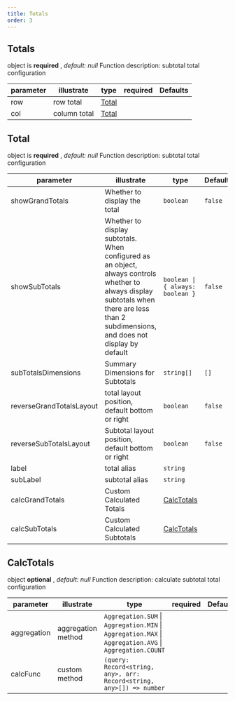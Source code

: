 ```yaml
---
title: Totals
order: 3
---
```


## Totals

object is **required** , *default: null* Function description: subtotal total configuration

| parameter | illustrate   | type                                       | required | Defaults |
| --------- | ------------ | ------------------------------------------ | -------- | -------- |
| row       | row total    | [Total](/en/api/general/s2-options#total) |          |          |
| col       | column total | [Total](/en/api/general/s2-options#total) |          |          |

## Total

object is **required** , *default: null* Function description: subtotal total configuration

| parameter           | illustrate                                                                                                                                                                                | type                             | Defaults | required |
| ------------------- | ----------------------------------------------------------------------------------------------------------------------------------------------------------------------------------------- | -------------------------------- | -------- | -------- |
| showGrandTotals     | Whether to display the total                                                                                                                                                              | `boolean`                        | `false`  |          |
| showSubTotals       | Whether to display subtotals. When configured as an object, always controls whether to always display subtotals when there are less than 2 subdimensions, and does not display by default | `boolean \| { always: boolean }` | `false`  |          |
| subTotalsDimensions | Summary Dimensions for Subtotals                                                                                                                                                          | `string[]`                       | `[]`     |          |
| reverseGrandTotalsLayout       | total layout position, default bottom or right                                                                                                                                            | `boolean`                        | `false`  |          |
| reverseSubTotalsLayout    | Subtotal layout position, default bottom or right                                                                                                                                         | `boolean`                        | `false`  |          |
| label               | total alias                                                                                                                                                                               | `string`                         |          |          |
| subLabel            | subtotal alias                                                                                                                                                                            | `string`                         |          |          |
| calcGrandTotals          | Custom Calculated Totals                                                                                                                                                                  | [CalcTotals](#calctotals)        |          |          |
| calcSubTotals       | Custom Calculated Subtotals                                                                                                                                                               | [CalcTotals](#calctotals)        |          |          |

## CalcTotals

object **optional** , *default: null* Function description: calculate subtotal total configuration

| parameter   | illustrate         | type                                                                                                    | required | Defaults |
| ----------- | ------------------ |---------------------------------------------------------------------------------------------------------| -------- | -------- |
| aggregation | aggregation method | `Aggregation.SUM` \| `Aggregation.MIN` \| `Aggregation.MAX` \| `Aggregation.AVG` \| `Aggregation.COUNT` |          |          |
| calcFunc    | custom method      | `(query: Record<string, any>, arr: Record<string, any>[]) => number`                                    |          |          |

